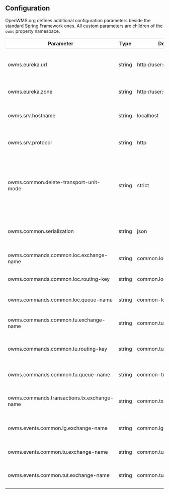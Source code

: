 ## Configuration
OpenWMS.org defines additional configuration parameters beside the standard Spring Framework ones. All custom parameters are children of the
`owms` property namespace.

| Parameter                                   | Type   | Default profile value                 | Description                                                                                                                                  |
|---------------------------------------------|--------|---------------------------------------|----------------------------------------------------------------------------------------------------------------------------------------------|
| owms.eureka.url                             | string | http://user:sa@localhost:8761         | The base URL of the running Eureka service discovery server, inclusive schema and port                                                       |
| owms.eureka.zone                            | string | http://user:sa@localhost:8761/eureka/ | The full Eureka registration endpoint URL                                                                                                    |
| owms.srv.hostname                           | string | localhost                             | The hostname the service' is accessible from Eureka clients                                                                                  |
| owms.srv.protocol                           | string | http                                  | The protocol the service' is accessible from Eureka clients                                                                                  |  
| owms.common.delete-transport-unit-mode      | string | strict                                | Can be `strict` to delete TransportUnits immediately, or `on-accept` where at least one collaborator must accept removal of the TransportUnit |
| owms.common.serialization                   | string | json                                  | Defines the exchange format used over AMQP. Either `json` or `barry` for byte[]                                                              |
| owms.commands.common.loc.exchange-name      | string | common.loc.commands                   | Exchange to receive `Location` command requests                                                                                              |
| owms.commands.common.loc.routing-key        | string | common.loc.command.in.*               | Routing key to filter incoming `Location` command requests                                                                                   |
| owms.commands.common.loc.queue-name         | string | common-loc-commands-queue             | Own queue to receive `Location` commands from                                                                                                |
| owms.commands.common.tu.exchange-name       | string | common.tu.commands                    | Exchange to receive `TransportUnit` command requests                                                                                         |
| owms.commands.common.tu.routing-key         | string | common.tu.command.in.*                | Routing key to filter incoming `TransportUnit` command requests                                                                              |
| owms.commands.common.tu.queue-name          | string | common-tu-commands-queue              | Own queue to receive `TransportUnit` commands from                                                                                           |
| owms.commands.transactions.tx.exchange-name | string | common.tx.commands                    | Exchange to send out transaction commands requests                                                                                           |
| owms.events.common.lg.exchange-name         | string | common.lg                             | Exchange to send out update events on `LocationGroups` and `Locations`                                                                       |
| owms.events.common.tu.exchange-name         | string | common.tu                             | Exchange to send out update events on `TransportUnits`                                                                                       |
| owms.events.common.tut.exchange-name        | string | common.tut                            | Exchange to send out update events on `TransportUnitTypes`                                                                                   |
